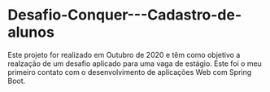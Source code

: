 # Desafio-Conquer---Cadastro-de-alunos
Este projeto for realizado em Outubro de 2020 e têm como objetivo a realzação de um desafio aplicado para uma vaga de estágio. Este foi o meu primeiro contato com o desenvolvimento de aplicações Web com Spring Boot.
